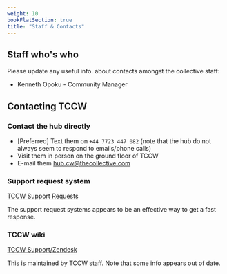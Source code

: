 ```yaml
---
weight: 10
bookFlatSection: true
title: "Staff & Contacts"
---
```


## Staff who's who

Please update any useful info. about contacts amongst the collective staff:

* Kenneth Opoku - Community Manager

## Contacting TCCW

### Contact the hub directly
* [Preferred] Text them on `+44 7723 447 082`
(note that the hub do not always seem to respond to emails/phone calls)
* Visit them in person on the ground floor of TCCW
* E-mail them [hub.cw@thecollective.com](mailto:hub.cw@thecollective.com)


### Support request system
[TCCW Support Requests](https://www.thecollective.com/support)

The support request systems appears to be an effective way to get a fast response.

### TCCW wiki
[TCCW Support/Zendesk](https://canarywharf.zendesk.com/hc/en-gb?fbclid=IwAR04xOZ_JrlLkf4ldOp-75ltiaOT3a39aw9LgerDIAQ-bfsWZextBhMYNT0)

This is maintained by TCCW staff. Note that some info appears out of date.
